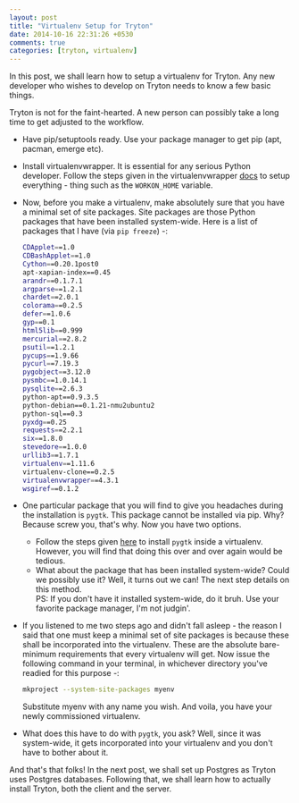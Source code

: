 ```yaml
---
layout: post
title: "Virtualenv Setup for Tryton"
date: 2014-10-16 22:31:26 +0530
comments: true
categories: [tryton, virtualenv] 
---
```


In this post, we shall learn how to setup a virtualenv for Tryton. Any new developer
who wishes to develop on Tryton needs to know a few basic things.

Tryton is not for the faint-hearted. A new person can possibly take a long time to get adjusted
to the workflow.

* Have pip/setuptools ready. Use your package manager to get pip (apt, pacman, emerge
  etc).
* Install virtualenvwrapper. It is essential for any serious Python developer.
  Follow the steps given in the virtualenvwrapper [docs](http://virtualenvwrapper.readthedocs.org/en/latest/install.html)
  to setup everything - thing such as the `WORKON_HOME` variable.
* Now, before you make a virtualenv, make absolutely sure that you have a minimal
  set of site packages. Site packages are those Python packages that have been
  installed system-wide. Here is a list of packages that I have (via `pip freeze`) -:

  ``` bash global pip freeze
  CDApplet==1.0
  CDBashApplet==1.0
  Cython==0.20.1post0
  apt-xapian-index==0.45
  arandr==0.1.7.1
  argparse==1.2.1
  chardet==2.0.1
  colorama==0.2.5
  defer==1.0.6
  gyp==0.1
  html5lib==0.999
  mercurial==2.8.2
  psutil==1.2.1
  pycups==1.9.66
  pycurl==7.19.3
  pygobject==3.12.0
  pysmbc==1.0.14.1
  pysqlite==2.6.3
  python-apt==0.9.3.5
  python-debian==0.1.21-nmu2ubuntu2
  python-sql==0.3
  pyxdg==0.25
  requests==2.2.1
  six==1.8.0
  stevedore==1.0.0
  urllib3==1.7.1
  virtualenv==1.11.6
  virtualenv-clone==0.2.5
  virtualenvwrapper==4.3.1
  wsgiref==0.1.2
  ```
* One particular package that you will find to give you headaches during the installation
  is `pygtk`. This package cannot be installed via pip. Why? Because screw you, that's why.
  Now you have two options.
  + Follow the steps given [here](https://gist.github.com/ches/1094799) to install `pygtk` 
    inside a virtualenv. However, you will find that doing this over and over again would
    be tedious.
  + What about the package that has been installed system-wide? Could we possibly use it?
    Well, it turns out we can! The next step details on this method.  
    PS: If you don't have it installed system-wide, do it bruh. Use your favorite package manager,
    I'm not judgin'.
* If you listened to me two steps ago and didn't fall asleep - the reason I said that
  one must keep a minimal set of site packages is because these shall be incorporated
  into the virtualenv. These are the absolute bare-minimum requirements that every
  virtualenv will get. Now issue the following command in your terminal, in whichever
  directory you've readied for this purpose -:

  ``` bash [virtualenv]
  mkproject --system-site-packages myenv
  ```

  Substitute myenv with any name you wish. And voila, you have your newly commissioned
  virtualenv.
* What does this have to do with `pygtk`, you ask? Well, since it was system-wide,
  it gets incorporated into your virtualenv and you don't have to bother about it.

And that's that folks! In the next post, we shall set up Postgres as Tryton uses
Postgres databases. Following that, we shall learn how to actually install Tryton, 
both the client and the server.
  


